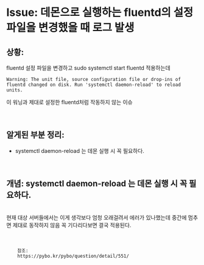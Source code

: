 <!--
author: Dailyscat
purpose: issue arrange
rules:
 (1) 헤더와 문단사이
    <br/>
    <br/>
 (2) 코드가 작성되는 부분은 >로 정리
 (3) 참조는 해당 내용 바로 아래
    <br/>
    <br/>
 (4) 명령어는 bold
 (5) 방안은 ## 안의 과정은 ###
-->

# Issue: 데몬으로 실행하는 fluentd의 설정파일을 변경했을 때 로그 발생

## 상황:

fluentd 설정 파일을 변경하고 sudo systemctl start fluentd 적용하는데 

```
Warning: The unit file, source configuration file or drop-ins of fluentd changed on disk. Run 'systemctl daemon-reload' to reload units.
```
이 워닝과 제대로 설정한 fluentd처럼 작동하지 않는 이슈

<br/>

## 알게된 부분 정리:

- systemctl daemon-reload 는 데몬 실행 시 꼭 필요하다.

<br/>

## 개념: systemctl daemon-reload 는 데몬 실행 시 꼭 필요하다.

<br/>
  현재 대상 서버들에서는 이게 생각보다 엄청 오래걸려서 에러가 있나했는데 중간에 멈추면 제대로 동작하지 않음 꼭 기다리다보면 결국 적용된다.
<br/>
<br/>
<br/>

        참조:
        https://pybo.kr/pybo/question/detail/551/

<br/>
